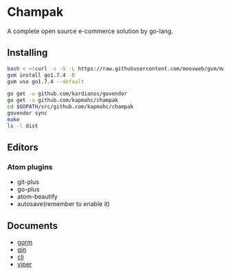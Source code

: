 # Champak

A complete open source e-commerce solution by go-lang.

## Installing

```bash
bash < <(curl -s -S -L https://raw.githubusercontent.com/moovweb/gvm/master/binscripts/gvm-installer)
gvm install go1.7.4 -B
gvm use go1.7.4 --default

go get -u github.com/kardianos/govendor
go get -u github.com/kapmahc/champak
cd $GOPATH/src/github.com/kapmahc/champak
govendor sync
make
ls -l dist
```

## Editors

### Atom plugins

- git-plus
- go-plus
- atom-beautify
- autosave(remember to enable it)

## Documents

- [gorm](http://jinzhu.me/gorm/)
- [gin](https://github.com/gin-gonic/gin/)
- [cli](https://github.com/urfave/cli)
- [viper](https://github.com/spf13/viper)
